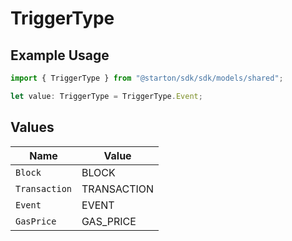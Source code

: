 # TriggerType

## Example Usage

```typescript
import { TriggerType } from "@starton/sdk/sdk/models/shared";

let value: TriggerType = TriggerType.Event;
```

## Values

| Name          | Value         |
| ------------- | ------------- |
| `Block`       | BLOCK         |
| `Transaction` | TRANSACTION   |
| `Event`       | EVENT         |
| `GasPrice`    | GAS_PRICE     |